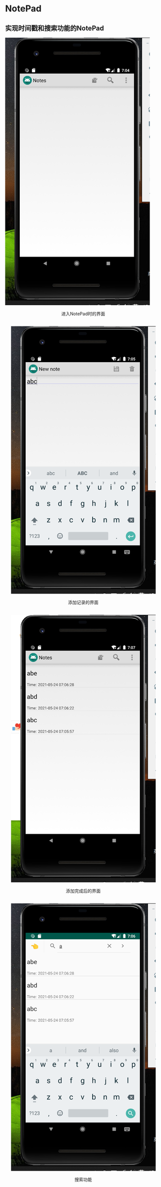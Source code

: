 # NotePad
## 实现时间戳和搜索功能的NotePad  <br>
![Image text](https://github.com/Cappuccino-Luo/NotePad/blob/master/NotePad1/pictures/1.png)<br>
<p align="center">进入NotePad时的界面</p><br>
<div align="center"><img src="https://github.com/Cappuccino-Luo/NotePad/blob/master/NotePad1/pictures/2.png"></div>
<p align="center">添加记录的界面</p><br>
<div align="center"><img src="https://github.com/Cappuccino-Luo/NotePad/blob/master/NotePad1/pictures/3.png"></div>
<p align="center">添加完成后的界面</p><br>
<div align="center"><img src="https://github.com/Cappuccino-Luo/NotePad/blob/master/NotePad1/pictures/4.jpg"></div>
<p align="center">搜索功能</p><br>

